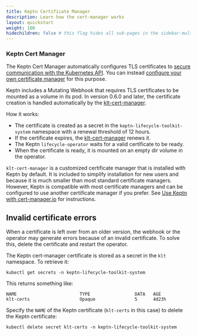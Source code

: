 ```yaml
---
title: Keptn Certificate Manager
description: Learn how the cert-manager works
layout: quickstart
weight: 100
hidechildren: false # this flag hides all sub-pages in the sidebar-multicard.html
---
```


### Keptn Cert Manager

The Keptn Cert Manager automatically configures TLS certificates to
[secure communication with the Kubernetes API](https://kubernetes.io/docs/concepts/security/controlling-access/#transport-security).
You can instead
[configure your own certificate manager](https://lifecycle.keptn.sh/docs/install/cert-manager/)
for this purpose.

Keptn includes a Mutating Webhook
that requires TLS certificates to be mounted as a volume in its pod.
In version 0.6.0 and later, the certificate creation
is handled automatically by
the [klt-cert-manager](https://github.com/keptn/lifecycle-toolkit/blob/main/klt-cert-manager/README.md).

How it works:

* The certificate is created as a secret
in the `keptn-lifecycle-toolkit-system` namespace
with a renewal threshold of 12 hours.
* If the certificate expires,
the [klt-cert-manager](https://github.com/keptn/lifecycle-toolkit/blob/main/klt-cert-manager/README.md)
renews it.
* The Keptn `lifecycle-operator` waits for a valid certificate to be ready.
* When the certificate is ready,
  it is mounted on an empty dir volume in the operator.

`klt-cert-manager` is a customized certificate manager
that is installed with Keptn by default.
It is included to simplify installation for new users
and because it is much smaller than most standard certificate managers.
However, Keptn is compatible with most certificate managers
and can be configured to use another certificate manager if you prefer.
See [Use Keptn with cert-manager.io](../../operate/cert-manager.md)
for instructions.

## Invalid certificate errors

When a certificate is left over from an older version,
the webhook or the operator may generate errors
because of an invalid certificate.
To solve this, delete the certificate and restart the operator.

The Keptn cert-manager certificate is stored as a secret in the `klt` namespace.
To retrieve it:

```shell
kubectl get secrets -n keptn-lifecycle-toolkit-system
```

This returns something like:

```shell
NAME                        TYPE                 DATA   AGE
klt-certs                   Opaque               5      4d23h
```

Specify the `NAME` of the Keptn certificate (`klt-certs` in this case)
to delete the Keptn certificate:

```shell
kubectl delete secret klt-certs -n keptn-lifecycle-toolkit-system
```
